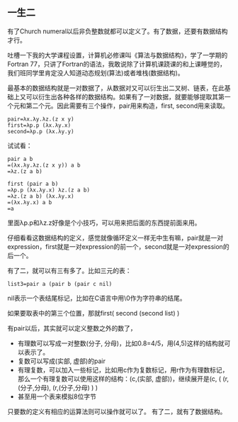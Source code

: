 <!--
.. title: 面向眼科医生的λ演算入门教程(6)
.. slug: mian-xiang-yan-ke-yi-sheng-de-lyan-suan-ru-men-jiao-cheng-6
.. date: 2017-12-19 00:32:52 UTC+08:00
.. tags: lambda, 教程, 现代眼科医生知识扩展包
.. category: tutorial
.. link:
.. description:
.. type: text
-->


## 一生二
有了Church numeral以后非负整数就都可以定义了。有了数据，还要有数据结构才行。
<!-- TEASER_END -->

吐槽一下我的大学课程设置，计算机必修课叫《算法与数据结构》，学了一学期的Fortran 77，只讲了Fortran的语法，我敢说除了计算机课跷课的和上课睡觉的，我们班同学里肯定没人知道动态规划(算法)或者堆栈(数据结构)。

最基本的数据结构就是一对数据了，从数据对又可以衍生出二叉树、链表，在此基础上又可以衍生出各种各样的数据结构。如果有了一对数据，就要能够提取其第一个元和第二个元。因此需要有三个操作，pair用来构造，first, second用来读取。
```
pair=λx.λy.λz.(z x y)
first=λp.p (λx.λy.x)
second=λp.p (λx.λy.y)
```
试试看：
```
pair a b
=(λx.λy.λz.(z x y)) a b
=λz.(z a b)
```

```
first (pair a b)
=λp.p (λx.λy.x) λz.(z a b)
=λz.(z a b) (λx.λy.x)
=(λx.λy.x) a b
=a
```

里面λp.p和λz.z好像是个小技巧，可以用来把后面的东西提前面来用。

仔细看看这数据结构的定义，感觉就像循环定义一样无中生有嘛，pair就是一对expression，first就是一对expression的前一个，second就是一对expression的后一个。

有了二，就可以有三有多了。比如三元的表：
```
list3=pair a (pair b (pair c nil)
```
nil表示一个表结尾标记，比如在C语言中用\0作为字符串的结尾。

如果要取表中的第三个位置，那就first( second (second list) )

有pair以后，其实就可以定义整数之外的数了，
* 有理数可以写成一对整数(分子, 分母)，比如0.8=4/5，用(4,5)这样的结构就可以表示了。
* 复数可以写成(实部, 虚部)的pair
* 有理复数，可以加入一些标记，比如用c作为复数标记，用r作为有理数标记，那么一个有理复数可以使用这样的结构：(c,(实部, 虚部))，继续展开是(c, ( (r,(分子,分母), (r,(分子,分母) ) )
* 甚至用一个表来模拟8位字节

只要数的定义有相应的运算法则可以操作就可以了。
有了二，就有了数据结构。
